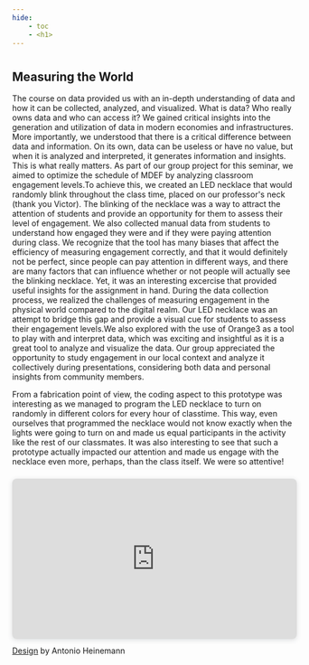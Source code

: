 ```yaml
---
hide:
    - toc
    - <h1>
---
```

#
## Measuring the World

The course on data provided us with an in-depth understanding of data and how it can be collected, analyzed, and visualized. What is data? Who really owns data and who can access it? We gained critical insights into the generation and utilization of data in modern economies and infrastructures. More importantly, we understood that there is a critical difference between data and information. On its own, data can be useless or have no value, but when it is analyzed and interpreted, it generates information and insights. This is what really matters. As part of our group project for this seminar, we aimed to optimize the schedule of MDEF by analyzing classroom engagement levels.To achieve this, we created an LED necklace that would randomly blink throughout the class time, placed on our professor's neck (thank you Victor). The blinking of the necklace was a way to attract the attention of students and provide an opportunity for them to assess their level of engagement. We also collected manual data from students to understand how engaged they were and if they were paying attention during class. We recognize that the tool has many biases that affect the efficiency of measuring engagement correctly, and that it would definitely not be perfect, since people can pay attention in different ways, and there are many factors that can influence whether or not people will actually see the blinking necklace. Yet, it was an interesting excercise that provided useful insights for the assignment in hand. During the data collection process, we realized the challenges of measuring engagement in the physical world compared to the digital realm. Our LED necklace was an attempt to bridge this gap and provide a visual cue for students to assess their engagement levels.We also explored with the use of Orange3 as a tool to play with and interpret data, which was exciting and insightful as it is a great tool to analyze and visualize the data. Our group appreciated the opportunity to study engagement in our local context and analyze it collectively during presentations, considering both data and personal insights from community members.

From a fabrication point of view, the coding aspect to this prototype was interesting as we managed to program the LED necklace to turn on randomly in different colors for every hour of classtime. This way, even ourselves that programmed the necklace would not know exactly when the lights were going to turn on and made us equal participants in the activity like the rest of our classmates. It was also interesting to see that such a prototype actually impacted our attention and made us engage with the necklace even more, perhaps, than the class itself. We were so attentive!

<div style="position: relative; width: 100%; height: 0; padding-top: 56.2500%;
 padding-bottom: 0; box-shadow: 0 2px 8px 0 rgba(63,69,81,0.16); margin-top: 1.6em; margin-bottom: 0.9em; overflow: hidden;
 border-radius: 8px; will-change: transform;">
  <iframe loading="lazy" style="position: absolute; width: 100%; height: 100%; top: 0; left: 0; border: none; padding: 0;margin: 0;"
    src="https:&#x2F;&#x2F;www.canva.com&#x2F;design&#x2F;DAFfvnU4eu4&#x2F;view?embed" allowfullscreen="allowfullscreen" allow="fullscreen">
  </iframe>
</div>
<a href="https:&#x2F;&#x2F;www.canva.com&#x2F;design&#x2F;DAFfvnU4eu4&#x2F;view?utm_content=DAFfvnU4eu4&amp;utm_campaign=designshare&amp;utm_medium=embeds&amp;utm_source=link" target="_blank" rel="noopener">Design</a> by Antonio Heinemann

